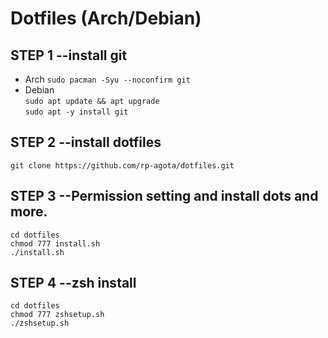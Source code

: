 # Dotfiles (Arch/Debian)  
## STEP 1 --install git  
- Arch 
```sudo pacman -Syu --noconfirm git```  
- Debian  
```sudo apt update && apt upgrade```  
```sudo apt -y install git```  
  
## STEP 2 --install dotfiles  
```git clone https://github.com/rp-agota/dotfiles.git```  
  
## STEP 3 --Permission setting and install dots and more.  
```
cd dotfiles
chmod 777 install.sh
./install.sh
```  
  
## STEP 4 --zsh install 
```
cd dotfiles
chmod 777 zshsetup.sh
./zshsetup.sh
```  

